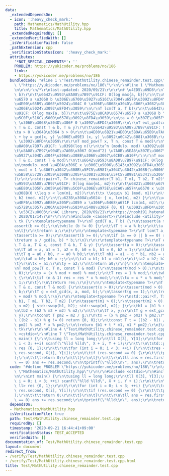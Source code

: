 ```yaml
---
data:
  _extendedDependsOn:
  - icon: ':heavy_check_mark:'
    path: Mathematics/MathUtility.hpp
    title: Mathematics/MathUtility.hpp
  _extendedRequiredBy: []
  _extendedVerifiedWith: []
  _isVerificationFailed: false
  _pathExtension: cpp
  _verificationStatusIcon: ':heavy_check_mark:'
  attributes:
    '*NOT_SPECIAL_COMMENTS*': ''
    PROBLEM: https://yukicoder.me/problems/no/186
    links:
    - https://yukicoder.me/problems/no/186
  bundledCode: "#line 1 \"Test/MathUtility.chinese_remainder.test.cpp\"\n#define PROBLEM\
    \ \"https://yukicoder.me/problems/no/186\"\r\n\r\n#line 1 \"Mathematics/MathUtility.hpp\"\
    \n\n\n\r\n/*\r\nlast-updated: 2020/09/21\r\n\r\n# \u4ED5\u69D8\r\nT gcd(T a, T\
    \ b)\r\n\t\u6642\u9593\u8A08\u7B97\u91CF: O(log max{a, b})\r\n\t\u975E\u8CA0\u6574\
    \u6570 a \u3068 b \u306E\u6700\u5927\u516C\u7D04\u6570\u3092\u8FD4\u3059\r\n\t\
    \u4E00\u65B9\u306E\u5024\u304C 0 \u306E\u3068\u304D\u306F\u3082\u3046\u4E00\u65B9\
    \u306E\u5024\u3092\u8FD4\u3059\r\n\r\nT lcm(T a, T b)\r\n\t\u6642\u9593\u8A08\u7B97\
    \u91CF: O(log max{a, b})\r\n\t\u975E\u8CA0\u6574\u6570 a \u3068 b \u306E\u6700\
    \u5C0F\u516C\u500D\u6570\u3092\u8FD4\u3059\r\n\ta = 0 \u307E\u305F\u306F b = 0\
    \ \u306E\u3068\u304D\u306F 0 \u3092\u8FD4\u3059\r\n\r\nT ext_gcd(const T & a,\
    \ T & x, const T & b, T & y)\r\n\t\u6642\u9593\u8A08\u7B97\u91CF: O(log b)\r\n\
    \ta > 0 \u304B\u3064 b > 0\r\n\t\u4E00\u6B21\u4E0D\u5B9A\u65B9\u7A0B\u5F0F ax\
    \ + by = gcd(x, y) \u306E\u89E3 (x, y) \u3092\u6C42\u3081\u308B\r\n\tgcd(a, b)\
    \ \u3092\u8FD4\u3059\r\n\r\nT mod_pow(T x, T n, const T & mod)\r\n\t\u6642\u9593\
    \u8A08\u7B97\u91CF: \u0398(log n)\r\n\ta^n (modulo. mod) \u3092\u8FD4\u3059\r\n\
    \t\u8A08\u7B97\u904E\u7A0B\u3067 O(mod^2) \u7A0B\u5EA6\u307E\u3067\u5024\u304C\
    \u5927\u304D\u304F\u306A\u308B\u306E\u3067\u6CE8\u610F\r\n\r\nT mod_inv(const\
    \ T & x, const T & mod)\r\n\t\u6642\u9593\u8A08\u7B97\u91CF: O(log max{x, mod})\r\
    \n\tmodulo. mod \u4E0A\u306E x \u306E\u9006\u5143\u3092\u8FD4\u3059\r\n\tgcd(x,\
    \ mod) = 1 \u3067\u3042\u308B\u5FC5\u8981\u304C\u3042\u308B(\u9006\u5143\u304C\
    \u5B58\u5728\u3059\u308B\u305F\u3081\u306E\u5FC5\u8981\u5341\u5206\u6761\u4EF6\
    )\r\n\r\nstd::pair<T, T> chinese_remainder(T b1, T m1, T b2, T m2)\r\n\t\u6642\
    \u9593\u8A08\u7B97\u91CF: O(log max{m1, m2})\r\n\t\u6B21\u306E\u6761\u4EF6\u3092\
    \u6E80\u305F\u3059\u6700\u5C0F\u306E\u975E\u8CA0\u6574\u6570 x \u3092\u6C42\u3081\
    \u308B(0 \\leq x < lcm(m1, m2))\r\n\t\tx \\equiv b1 (mod. m1)\r\n\t\tx \\equiv\
    \ b2 (mod. m2)\r\n\t\u623B\u308A\u5024: { x, lcm(m1, m2) }\r\n\t\u4E0A\u306E\u6761\
    \u4EF6\u3092\u6E80\u305F\u3059 x \u306F\u5468\u671F lcm(m1, m2)\r\n\tx \u304C\u5B58\
    \u5728\u3057\u306A\u3044\u5834\u5408\u306F {0, 0} \u3092\u8FD4\u3059\r\n\r\n#\
    \ \u53C2\u8003\r\nAC Library, 2020/09/21\r\nhttps://noshi91.hatenablog.com/entry/2019/04/01/184957,\
    \ 2020/01/14\r\n*/\r\n\r\n#include <cassert>\r\n#include <utility>\r\n\r\nnamespace\
    \ tk {\r\ntemplate<typename T>\r\nT gcd(T a, T b) {\r\n\tassert(a >= 0);\r\n\t\
    assert(b >= 0);\r\n\twhile (b != 0) {\r\n\t\tT t = a % b;\r\n\t\ta = b; b = t;\r\
    \n\t}\r\n\treturn a;\r\n}\r\n\r\ntemplate<typename T>\r\nT lcm(T a, T b) {\r\n\
    \tassert(a >= 0);\r\n\tassert(b >= 0);\r\n\tif (a == 0 || b == 0) return 0;\r\n\
    \treturn a / gcd(a, b) * b;\r\n}\r\n\r\ntemplate<typename T>\r\nT ext_gcd(const\
    \ T & a, T & x, const T & b, T & y) {\r\n\tassert(a > 0);\r\n\tassert(b > 0);\r\
    \n\tT a0 = a, a1 = 1, a2 = 0, b0 = b, b1 = 0, b2 = 1;\r\n\twhile (b0 > 0) {\r\n\
    \t\tT q = a0 / b0, r = a0 % b0;\r\n\t\tT nb1 = a1 - q * b1, nb2 = a2 - q * b2;\r\
    \n\t\ta0 = b0; b0 = r;\r\n\t\ta1 = b1; b1 = nb1;\r\n\t\ta2 = b2; b2 = nb2;\r\n\
    \t}\r\n\tx = a1;\r\n\ty = a2;\r\n\treturn a0;\r\n}\r\n\r\ntemplate<typename T>\r\
    \nT mod_pow(T x, T n, const T & mod) {\r\n\tassert(mod > 0);\r\n\tassert(n >=\
    \ 0);\r\n\tx = (x % mod + mod) % mod;\r\n\tT res = 1 % mod;\r\n\twhile (n > 0)\
    \ {\r\n\t\tif (n & 1) res = res * x % mod;\r\n\t\tx = x * x % mod;\r\n\t\tn >>=\
    \ 1;\r\n\t}\r\n\treturn res;\r\n}\r\n\r\ntemplate<typename T>\r\nT mod_inv(const\
    \ T & x, const T & mod) {\r\n\tassert(x > 0);\r\n\tassert(mod > 0);\r\n\tT a,\
    \ b;\r\n\tT g = ext_gcd(x, a, mod, b);\r\n\tassert(g == 1);\r\n\treturn (a % mod\
    \ + mod) % mod;\r\n}\r\n\r\ntemplate<typename T>\r\nstd::pair<T, T> chinese_remainder(T\
    \ b1, T m1, T b2, T m2) {\r\n\tassert(m1 > 0);\r\n\tassert(m2 > 0);\r\n\tif (m1\
    \ < m2) { std::swap(b1, b2); std::swap(m1, m2); }\r\n\tb1 = (b1 % m1 + m1) % m1;\r\
    \n\tb2 = (b2 % m2 + m2) % m2;\r\n\t\r\n\tT x, y;\r\n\tT g = ext_gcd(m1, x, m2,\
    \ y);\r\n\tconst T pm2 = m2 / g;\r\n\tx = (x % pm2 + pm2) % pm2;\r\n\t\r\n\tif\
    \ ((b2 - b1) % g != 0) return {0, 0};\r\n\tconst T t = ((b2 - b1) / g % pm2 +\
    \ pm2) % pm2 * x % pm2;\r\n\treturn {b1 + t * m1, m1 * pm2};\r\n}\r\n} // namespace\
    \ tk\r\n\r\n\n#line 4 \"Test/MathUtility.chinese_remainder.test.cpp\"\n\r\n#include\
    \ <cstdio>\r\n#line 7 \"Test/MathUtility.chinese_remainder.test.cpp\"\n\r\nint\
    \ main() {\r\n\tusing ll = long long;\r\n\tll X[3], Y[3];\r\n\tfor (int i = 0;\
    \ i < 3; ++i) scanf(\"%lld %lld\", X + i, Y + i);\r\n\t\r\n\tstd::pair<ll, ll>\
    \ res {0, 1};\r\n\t\r\n\tfor (int i = 0; i < 3; ++i) {\r\n\t\tres = tk::chinese_remainder(res.first,\
    \ res.second, X[i], Y[i]);\r\n\t\tif (res.second == 0) {\r\n\t\t\tputs(\"-1\"\
    );\r\n\t\t\treturn 0;\r\n\t\t}\r\n\t}\r\n\t\r\n\tll ans = res.first;\r\n\tif (ans\
    \ == 0) ans += res.second;\r\n\tprintf(\"%lld\\n\", ans);\r\n\treturn 0;\r\n}\n"
  code: "#define PROBLEM \"https://yukicoder.me/problems/no/186\"\r\n\r\n#include\
    \ \"Mathematics/MathUtility.hpp\"\r\n\r\n#include <cstdio>\r\n#include <utility>\r\
    \n\r\nint main() {\r\n\tusing ll = long long;\r\n\tll X[3], Y[3];\r\n\tfor (int\
    \ i = 0; i < 3; ++i) scanf(\"%lld %lld\", X + i, Y + i);\r\n\t\r\n\tstd::pair<ll,\
    \ ll> res {0, 1};\r\n\t\r\n\tfor (int i = 0; i < 3; ++i) {\r\n\t\tres = tk::chinese_remainder(res.first,\
    \ res.second, X[i], Y[i]);\r\n\t\tif (res.second == 0) {\r\n\t\t\tputs(\"-1\"\
    );\r\n\t\t\treturn 0;\r\n\t\t}\r\n\t}\r\n\t\r\n\tll ans = res.first;\r\n\tif (ans\
    \ == 0) ans += res.second;\r\n\tprintf(\"%lld\\n\", ans);\r\n\treturn 0;\r\n}"
  dependsOn:
  - Mathematics/MathUtility.hpp
  isVerificationFile: true
  path: Test/MathUtility.chinese_remainder.test.cpp
  requiredBy: []
  timestamp: '2020-09-21 16:44:41+09:00'
  verificationStatus: TEST_ACCEPTED
  verifiedWith: []
documentation_of: Test/MathUtility.chinese_remainder.test.cpp
layout: document
redirect_from:
- /verify/Test/MathUtility.chinese_remainder.test.cpp
- /verify/Test/MathUtility.chinese_remainder.test.cpp.html
title: Test/MathUtility.chinese_remainder.test.cpp
---
```

